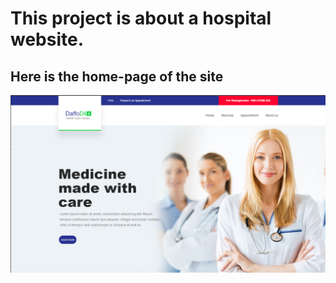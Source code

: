 # This project is about a hospital website.
## Here is the home-page of the site
  ![](screenshots/home.PNG)
